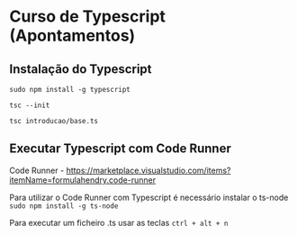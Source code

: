# Curso de Typescript (Apontamentos)

## Instalação do Typescript

```
sudo npm install -g typescript
```

```
tsc --init
```

```
tsc introducao/base.ts
```

## Executar Typescript com Code Runner

Code Runner - https://marketplace.visualstudio.com/items?itemName=formulahendry.code-runner

Para utilizar o Code Runner com Typescript é necessário instalar o ts-node `sudo npm install -g ts-node`

Para executar um ficheiro .ts usar as teclas `ctrl + alt + n`